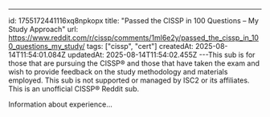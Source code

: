 ---
id: 1755172441116xq8npkopx
title: "Passed the CISSP in 100 Questions – My Study Approach"
url: https://www.reddit.com/r/cissp/comments/1ml6e2y/passed_the_cissp_in_100_questions_my_study/
tags: ["cissp", "cert"]
createdAt: 2025-08-14T11:54:01.084Z
updatedAt: 2025-08-14T11:54:02.455Z
---This sub is for those that are pursuing the CISSP® and those that have taken the exam and wish to provide feedback on the study methodology and materials employed.  This sub is not supported or managed by ISC2 or its affiliates.  This is an unofficial CISSP® Reddit sub.

Information about experience...

